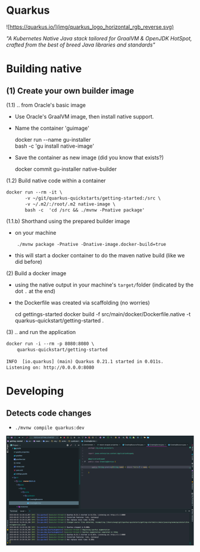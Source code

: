 # Quarkus

![https://quarkus.io/](img/quarkus_logo_horizontal_rgb_reverse.svg)

_"A Kubernetes Native Java stack tailored for GraalVM & OpenJDK HotSpot, crafted from the best of breed Java libraries and standards"_
>>
# Building native
>>
## (1) Create your own builder image
>>
(1.1) .. from Oracle's basic image

* Use Oracle's GraalVM image, then install native support.
* Name the container 'guimage'


    docker run --name gu-installer \
        bash -c 'gu install native-image'

* Save the container as new image (did you know that exists?)


    docker commit gu-installer  native-builder
    
>>   
(1.2) Build native code within a container

````
docker run --rm -it \
       -v ~/git/quarkus-quickstarts/getting-started:/src \
       -v ~/.m2/:/root/.m2 native-image \
       bash -c  'cd /src && ./mvnw -Pnative package'
````

>>
(1.1.b) Shorthand using the prepared builder image

* on your machine
````
    ./mvnw package -Pnative -Dnative-image.docker-build=true
````
* this will start a docker container to do the maven native build (like we did before)
 
>>
(2) Build a docker image 

* using the native output in your machine's `target/`folder (indicated by the dot `.` at the end)
* the Dockerfile was created via scaffolding (no worries)


    cd gettings-started
    docker build 
        -f src/main/docker/Dockerfile.native
        -t quarkus-quickstart/getting-started .
        
>>
(3) .. and run the application   
            
    docker run -i --rm -p 8080:8080 \ 
        quarkus-quickstart/getting-started

    INFO  [io.quarkus] (main) Quarkus 0.21.1 started in 0.011s. 
    Listening on: http://0.0.0.0:8080
    
    
>>
# Developing 
>>
## Detects code changes

* `./mvnw compile quarkus:dev`

![source-change-detected](img/idea-1.png)



